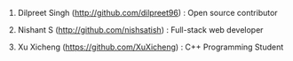 1. Dilpreet Singh (http://github.com/dilpreet96) : Open source contributor

2. Nishant S (http://github.com/nishsatish) : Full-stack web developer

3. Xu Xicheng (https://github.com/XuXicheng) : C++ Programming Student
